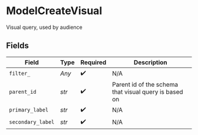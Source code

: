# ModelCreateVisual

Visual query, used by audience


## Fields

| Field                                                 | Type                                                  | Required                                              | Description                                           |
| ----------------------------------------------------- | ----------------------------------------------------- | ----------------------------------------------------- | ----------------------------------------------------- |
| `filter_`                                             | *Any*                                                 | :heavy_check_mark:                                    | N/A                                                   |
| `parent_id`                                           | *str*                                                 | :heavy_check_mark:                                    | Parent id of the schema that visual query is based on |
| `primary_label`                                       | *str*                                                 | :heavy_check_mark:                                    | N/A                                                   |
| `secondary_label`                                     | *str*                                                 | :heavy_check_mark:                                    | N/A                                                   |